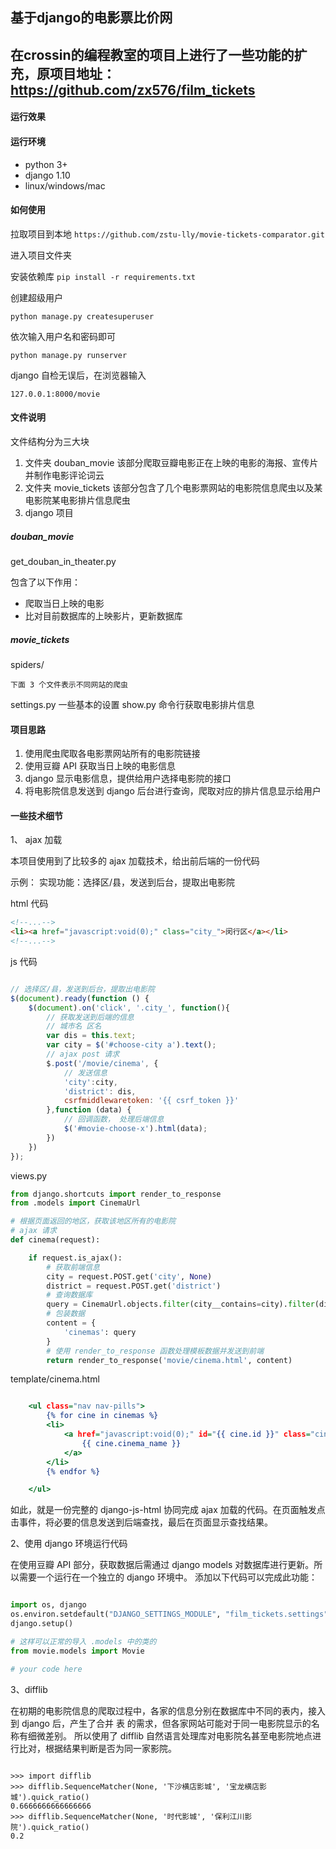 ## 基于django的电影票比价网
## 在crossin的编程教室的项目上进行了一些功能的扩充，原项目地址：https://github.com/zx576/film_tickets

#### 运行效果



#### 运行环境

- python 3+
- django 1.10
- linux/windows/mac

#### 如何使用
拉取项目到本地
`https://github.com/zstu-lly/movie-tickets-comparator.git`

进入项目文件夹

安装依赖库
`pip install -r requirements.txt`



创建超级用户

`python manage.py createsuperuser`

依次输入用户名和密码即可

`python manage.py runserver`

django 自检无误后，在浏览器输入

`127.0.0.1:8000/movie`

#### 文件说明

文件结构分为三大块

1. 文件夹 douban_movie 该部分爬取豆瓣电影正在上映的电影的海报、宣传片并制作电影评论词云
2. 文件夹 movie_tickets 该部分包含了几个电影票网站的电影院信息爬虫以及某电影院某电影排片信息爬虫
3. django 项目

##### douban_movie

get_douban_in_theater.py 

包含了以下作用：

- 爬取当日上映的电影
- 比对目前数据库的上映影片，更新数据库


##### movie_tickets
  
spiders/
  
    下面 3 个文件表示不同网站的爬虫
  
    
settings.py 一些基本的设置
show.py 命令行获取电影排片信息


#### 项目思路

1. 使用爬虫爬取各电影票网站所有的电影院链接
2. 使用豆瓣 API 获取当日上映的电影信息
3. django 显示电影信息，提供给用户选择电影院的接口
4. 将电影院信息发送到 django 后台进行查询，爬取对应的排片信息显示给用户


#### 一些技术细节

1、 ajax 加载

本项目使用到了比较多的 ajax 加载技术，给出前后端的一份代码

示例：
实现功能：选择区/县，发送到后台，提取出电影院

html 代码

```html
<!--...-->
<li><a href="javascript:void(0);" class="city_">闵行区</a></li>
<!--...-->
```

js 代码

```javascript

// 选择区/县，发送到后台，提取出电影院
$(document).ready(function () {
    $(document).on('click', '.city_', function(){
        // 获取发送到后端的信息
        // 城市名 区名
        var dis = this.text;
        var city = $('#choose-city a').text();
        // ajax post 请求
        $.post('/movie/cinema', {
            // 发送信息
            'city':city,
            'district': dis,
            csrfmiddlewaretoken: '{{ csrf_token }}'
        },function (data) {
            // 回调函数， 处理后端信息
            $('#movie-choose-x').html(data);
        })
    })
});
```
views.py

```python
from django.shortcuts import render_to_response
from .models import CinemaUrl

# 根据页面返回的地区，获取该地区所有的电影院
# ajax 请求
def cinema(request):

    if request.is_ajax():
        # 获取前端信息
        city = request.POST.get('city', None)
        district = request.POST.get('district')
        # 查询数据库
        query = CinemaUrl.objects.filter(city__contains=city).filter(district__startswith=district)
        # 包装数据
        content = {
            'cinemas': query
        }
        # 使用 render_to_response 函数处理模板数据并发送到前端
        return render_to_response('movie/cinema.html', content)

```

template/cinema.html

```djangotemplate

    <ul class="nav nav-pills">
        {% for cine in cinemas %}
        <li>
            <a href="javascript:void(0);" id="{{ cine.id }}" class="cinema">
                {{ cine.cinema_name }}  
            </a>
        </li>
        {% endfor %}

    </ul>

```

如此，就是一份完整的 django-js-html 协同完成 ajax 加载的代码。在页面触发点击事件，将必要的信息发送到后端查找，最后在页面显示查找结果。


2、使用 django 环境运行代码

在使用豆瓣 API 部分，获取数据后需通过 django models 对数据库进行更新。所以需要一个运行在一个独立的 django 环境中。
添加以下代码可以完成此功能：

```python

import os, django
os.environ.setdefault("DJANGO_SETTINGS_MODULE", "film_tickets.settings")
django.setup()

# 这样可以正常的导入 .models 中的类的
from movie.models import Movie

# your code here
```

3、difflib


在初期的电影院信息的爬取过程中，各家的信息分别在数据库中不同的表内，接入到 django 后，产生了合并 表 的需求，但各家网站可能对于同一电影院显示的名称有细微差别。
所以使用了 difflib 自然语言处理库对电影院名甚至电影院地点进行比对，根据结果判断是否为同一家影院。

```

>>> import difflib
>>> difflib.SequenceMatcher(None, '下沙横店影城', '宝龙横店影城').quick_ratio()
0.6666666666666666
>>> difflib.SequenceMatcher(None, '时代影城', '保利江川影院').quick_ratio()
0.2
```

